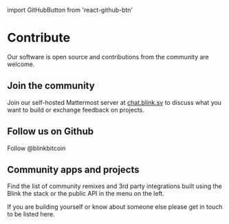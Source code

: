 import GitHubButton from 'react-github-btn'

# Contribute

Our software is open source and contributions from the community are welcome.

## Join the community

Join our self-hosted Mattermost server at [chat.blink.sv](https://chat.blink.sv) to discuss what you want to build or exchange feedback on projects.

## Follow us on Github

<GitHubButton href="https://github.com/blinkbitcoin" data-color-scheme="no-preference: dark; light: light; dark: dark;" data-size="large" data-show-count="true" aria-label="Follow @blinkbitcoin on GitHub">Follow @blinkbitcoin</GitHubButton>

## Community apps and projects

Find the list of community remixes and 3rd party integrations built using the Blink the stack or the public API in the menu on the left.

If you are building yourself or know about someone else please get in touch to be listed here.
